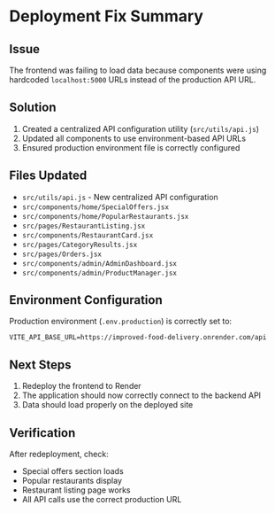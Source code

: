 # Deployment Fix Summary

## Issue
The frontend was failing to load data because components were using hardcoded `localhost:5000` URLs instead of the production API URL.

## Solution
1. Created a centralized API configuration utility (`src/utils/api.js`)
2. Updated all components to use environment-based API URLs
3. Ensured production environment file is correctly configured

## Files Updated
- `src/utils/api.js` - New centralized API configuration
- `src/components/home/SpecialOffers.jsx`
- `src/components/home/PopularRestaurants.jsx`
- `src/pages/RestaurantListing.jsx`
- `src/components/RestaurantCard.jsx`
- `src/pages/CategoryResults.jsx`
- `src/pages/Orders.jsx`
- `src/components/admin/AdminDashboard.jsx`
- `src/components/admin/ProductManager.jsx`

## Environment Configuration
Production environment (`.env.production`) is correctly set to:
```
VITE_API_BASE_URL=https://improved-food-delivery.onrender.com/api
```

## Next Steps
1. Redeploy the frontend to Render
2. The application should now correctly connect to the backend API
3. Data should load properly on the deployed site

## Verification
After redeployment, check:
- Special offers section loads
- Popular restaurants display
- Restaurant listing page works
- All API calls use the correct production URL